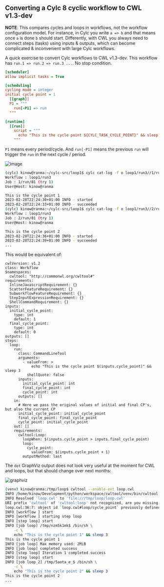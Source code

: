 ## Converting a Cylc 8 cyclic workflow to CWL v1.3-dev

**NOTE**: This compares cycles and loops in workflows, not the workflow configuration model. For instance, in Cylc you write `a => b` and that means once `a` is done `b` should start. Differently, with CWL you always need to connect steps (tasks) using inputs & outputs, which can become complicated & inconvenient with large Cylc workflows.

A quick exercise to convert Cylc workflows to CWL v1.3-dev. This workflow has `run.1 => run.2 => run.3 ...`. No stop condition.

```ini
[scheduler]
allow implicit tasks = True

[scheduling]
cycling mode = integer
initial cycle point = 1
  [[graph]]
  P1 = """
    run[-P1] => run
  """

[runtime]
  [[run]]
    script = """
      echo "This is the cycle point ${CYLC_TASK_CYCLE_POINT}" && sleep 3
    """
```

`P1` means every period/cycle. And `run[-P1]` means the previous `run` will trigger the `run` in the next cycle / period.

![image](https://user-images.githubusercontent.com/304786/221975236-eaa8a15a-3811-4ea0-8b6a-2aa3d2ce3727.png)

```bash
(cylc) kinow@ranma:~/cylc-src/loop1$ cylc cat-log -f o loop1/run3//1/run
Workflow : loop1/run3
Job : 1/run/01 (try 1)
User@Host: kinow@ranma

This is the cycle point 1
2023-02-28T22:24:30+01:00 INFO - started
2023-02-28T22:24:33+01:00 INFO - succeeded
(cylc) kinow@ranma:~/cylc-src/loop1$ cylc cat-log -f o loop1/run3//2/run
Workflow : loop1/run3
Job : 2/run/01 (try 1)
User@Host: kinow@ranma

This is the cycle point 2
2023-02-28T22:24:36+01:00 INFO - started
2023-02-28T22:24:39+01:00 INFO - succeeded
...
```

This would be equivalent of:

```cwl
cwlVersion: v1.2
class: Workflow
$namespaces:
  cwltool: "http://commonwl.org/cwltool#"
requirements:
  InlineJavascriptRequirement: {}
  ScatterFeatureRequirement: {}
  SubworkflowFeatureRequirement: {}
  StepInputExpressionRequirement: {}
  ShellCommandRequirement: {}
inputs:
  initial_cycle_point:
    type: int
    default: 1
  final_cycle_point:
    type: int
    default: 0
outputs: []
steps:
  loop:
    run:
      class: CommandLineTool
      arguments:
        - valueFrom: >
            echo "This is the cycle point $(inputs.cycle_point)" && sleep 3
          shellQuote: false
      inputs:
        initial_cycle_point: int
        final_cycle_point: int
        cycle_point: int
      outputs: []
    in:
      # Here we pass the original values of initial and final CP's, but also the current CP
      initial_cycle_point: initial_cycle_point
      final_cycle_point: final_cycle_point
      cycle_point: initial_cycle_point
    out: []
    requirements:
      cwltool:Loop:
        loopWhen: $(inputs.cycle_point > inputs.final_cycle_point)
        loop:
          cycle_point:
            valueFrom: $(inputs.cycle_point + 1)
        outputMethod: last
```

The `dot` GraphViz output does not look very useful at the moment for CWL
and loops, but that should change over next months:

![graphviz](https://user-images.githubusercontent.com/304786/221980982-af5975e1-6efe-4074-8d19-aee76aecb1a6.svg)

```bash
(venv) kinow@ranma:/tmp/loop$ cwltool --enable-ext loop.cwl 
INFO /home/kinow/Development/python/workspace/cwltool/venv/bin/cwltool 3.1
INFO Resolved 'loop.cwl' to 'file:///tmp/loop/loop.cwl'
URI prefix 'cwltool' of 'cwltool:loop' not recognized, are you missing a $namespaces section?
loop.cwl:36:7: object id `loop.cwl#loop/cycle_point` previously defined
INFO [workflow ] start
INFO [workflow ] starting step loop
INFO [step loop] start
INFO [job loop] /tmp/nzm5k1mk$ /bin/sh \
    -c \
    echo "This is the cycle point 1" && sleep 3
This is the cycle point 1
INFO [job loop] Max memory used: 2MiB
INFO [job loop] completed success
INFO [step loop] Iteration 1 completed success
INFO [step loop] start
INFO [job loop_2] /tmp/5aota_e_$ /bin/sh \
    -c \
    echo "This is the cycle point 2" && sleep 3
This is the cycle point 2
...
```
